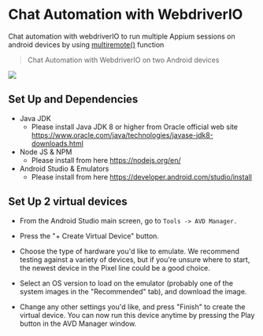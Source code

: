 # Chat Automation with WebdriverIO
Chat automation with webdriverIO to run multiple Appium sessions on android devices by using [multiremote()](https://webdriver.io/docs/multiremote.html) function

> Chat Automation with WebdriverIO on two Android devices

![](chat-automation-webdriverIO.gif)

## Set Up and Dependencies 

  - Java JDK 
    - Please install Java JDK 8 or higher from Oracle official web site https://www.oracle.com/java/technologies/javase-jdk8-downloads.html
  - Node JS & NPM
    - Please install from here https://nodejs.org/en/
  - Android Studio & Emulators
    - Please install from here https://developer.android.com/studio/install
    
 ## Set Up 2 virtual devices
 
  - From the Android Studio main screen, go to `Tools -> AVD Manager.`
  - Press the "+ Create Virtual Device" button.
  
  - Choose the type of hardware you'd like to emulate. We recommend testing against a variety of devices, but if you're unsure where to start, the newest device in     the Pixel line could be a good choice.
  - Select an OS version to load on the emulator (probably one of the system images in the "Recommended" tab), and download the image.
  - Change any other settings you'd like, and press "Finish" to create the virtual device. You can now run this device anytime by pressing the Play button in the       AVD Manager window.
